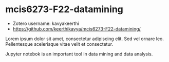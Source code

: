 # mcis6273-F22-datamining
- Zotero username: kavyakeerthi
- https://github.com/keerthikavya/mcis6273-F22-datamining/

Lorem ipsum dolor sit amet, consectetur adipiscing elit. Sed vel ornare leo. Pellentesque scelerisque vitae velit et consectetur. 

Jupyter notebok is an important tool in data mining and data analysis.
